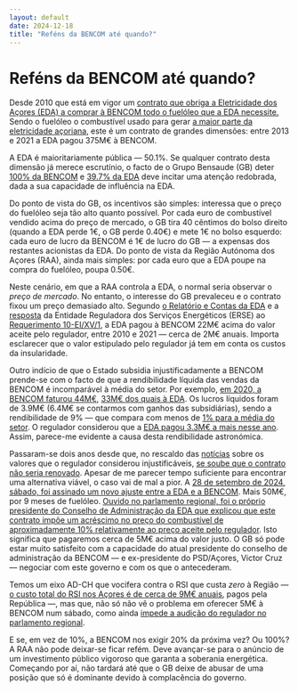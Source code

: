 ```yaml
---
layout: default
date: 2024-12-18
title: "Reféns da BENCOM até quando?"
---
```


# Reféns da BENCOM até quando?

Desde 2010 que está em vigor um [contrato que obriga a Eletricidade dos Açores (EDA) a comprar à BENCOM todo o fuelóleo que a EDA necessite.](http://base.alra.pt:82/Doc_Req/XIIrequeresp176.pdf) Sendo o fuelóleo o combustível usado para gerar [a maior parte da eletricidade açoriana](https://www.eda.pt/EDA/Paginas/ProducaoEnergia.aspx), este é um contrato de grandes dimensões: entre 2013 e 2021 a EDA pagou 375M€ à BENCOM.

A EDA é maioritariamente pública — 50.1%. Se qualquer contrato desta dimensão já merece escrutínio, o facto de o Grupo Bensaude (GB) deter [100% da BENCOM](https://www.bencom.pt/pt/empresa/) e [39.7% da EDA](https://www.eda.pt/EDA/Paginas/Acionistas.aspx) deve incitar uma atenção redobrada, dada a sua capacidade de influência na EDA.

Do ponto de vista do GB, os incentivos são simples: interessa que o preço do fuelóleo seja tão alto quanto possível. Por cada euro de combustível vendido acima do preço de mercado, o GB tira 40 cêntimos do bolso direito (quando a EDA perde 1€, o GB perde 0.40€) e mete 1€ no bolso esquerdo: cada euro de lucro da BENCOM é 1€ de lucro do GB — a expensas dos restantes acionistas da EDA.
Do ponto de vista da Região Autónoma dos Açores (RAA), ainda mais simples: por cada euro que a EDA poupe na compra do fuelóleo, poupa 0.50€.

Neste cenário, em que a RAA controla a EDA, o normal seria observar o _preço de mercado_. No entanto, o interesse do GB prevaleceu e o contrato fixou um preço demasiado alto. Segundo [o Relatório e Contas da EDA](https://www.eda.pt/Mediateca/Publicacoes/Lists/RelatrioseContas/Attachments/22/RC%20EDA%202021.pdf) e a [resposta](https://app.parlamento.pt/webutils/docs/doc.pdf?path=6148523063484d364c793968636d356c6443397a6158526c63793959566b786c5a79394562324e31625756756447397a554756795a3356756447467a556d5678645756796157316c626e527663793878553077764e5455344e5441355a4449745a6d4e68595330304e7a63354c5467335a544d744e546b325a6d597a4e6d4535596a41334c6e426b5a673d3d&fich=558509d2-fcaa-4779-87e3-596ff36a9b07.pdf&Inline=true) da Entidade Reguladora dos Serviços Energéticos (ERSE) ao [Requerimento 10-EI/XV/1](https://www.parlamento.pt/ActividadeParlamentar/Paginas/DetalhePerguntaRequerimento.aspx?BID=123572), a EDA pagou à BENCOM 22M€ acima do valor aceite pelo regulador, entre 2010 e 2021 — cerca de 2M€ anuais. Importa esclarecer que o valor estipulado pelo regulador já tem em conta os custos da insularidade.

Outro indício de que o Estado subsidia injustificadamente a BENCOM prende-se com o facto de que a rendibilidade líquida das vendas da BENCOM é incomparável à média do setor. Por exemplo, [em 2020, a BENCOM faturou 44M€](https://infotrust.pt/empresa/?id=bencom-armazenagem-e-comercio-de-combustiveis-sa), [33M€ dos quais à EDA](https://app.parlamento.pt/webutils/docs/doc.pdf?path=VrDtH6G5n5TrtwS0s1wLp4jqVbuDiikLUIpQz%252fItUCTcAnifnQepaZFReVER%252bq1iXSCcHY56gh3%252fDQuGWQ7glK1Ewv28Xn9JNDTMVR39m%252fvBbNQ773Vk5RakfAtcDPm0Ku3jas5PC0wbOBbS8j4BX8nbTjg63Ny4B4mlkA8kw8qTKdXUbfX2zqvhBDTSyVnp3InZ68aYJACykowhg8EW%252fNhxD5RN73UQcwzckSJjNZKR9gSsfA23urpIf8bJKB%252bVuBPlTHtAS55lPoBlFDXiMmIda0uWHD5FVQ2h4JkFgzTwcOZNxzxFFkU%252fVKQyQKc%252bqsYwJDvuco96hIl56d1apHgJ0dM6%252f4Tz3KjutzRCp%252bn3lDMiNY5MU0lIo3Iy2JvP0DLBVpwyfhz1W1TI%252fvNQjw%253d%253d&fich=558509d2-fcaa-4779-87e3-596ff36a9b07.pdf&Inline=true). Os lucros líquidos foram de 3.9M€ (6.4M€ se contarmos com ganhos das subsidiárias), sendo a rendibilidade de 9% — que compara com menos de [1% para a média do setor](https://infotrust.pt/empresa/?id=bencom-armazenagem-e-comercio-de-combustiveis-sa). O regulador considerou que a [EDA pagou 3.3M€ a mais nesse ano](https://app.parlamento.pt/webutils/docs/doc.pdf?path=VrDtH6G5n5TrtwS0s1wLp4jqVbuDiikLUIpQz%252fItUCTcAnifnQepaZFReVER%252bq1iXSCcHY56gh3%252fDQuGWQ7glK1Ewv28Xn9JNDTMVR39m%252fvBbNQ773Vk5RakfAtcDPm0Ku3jas5PC0wbOBbS8j4BX8nbTjg63Ny4B4mlkA8kw8qTKdXUbfX2zqvhBDTSyVnp3InZ68aYJACykowhg8EW%252fNhxD5RN73UQcwzckSJjNZKR9gSsfA23urpIf8bJKB%252bVuBPlTHtAS55lPoBlFDXiMmIda0uWHD5FVQ2h4JkFgzTwcOZNxzxFFkU%252fVKQyQKc%252bqsYwJDvuco96hIl56d1apHgJ0dM6%252f4Tz3KjutzRCp%252bn3lDMiNY5MU0lIo3Iy2JvP0DLBVpwyfhz1W1TI%252fvNQjw%253d%253d&fich=558509d2-fcaa-4779-87e3-596ff36a9b07.pdf&Inline=true). Assim, parece-me evidente a causa desta rendibilidade astronómica.

Passaram-se dois anos desde que, no rescaldo das [notícias](https://www.acorianooriental.pt/pagina/edicao-impressa/2022-12-10/artigo/335926) sobre os valores que o regulador considerou injustificáveis, [se soube que o contrato não seria renovado](http://base.alra.pt:82/4DACTION/w_pesquisa_registo/4/7684). Apesar de me parecer tempo suficiente para encontrar uma alternativa viável, o caso vai de mal a pior. A [28 de setembro de 2024, sábado, foi assinado um novo ajuste entre a EDA e a BENCOM](https://www.base.gov.pt/Base4/pt/detalhe/?type=contratos&id=10942305). Mais 50M€, por 9 meses de fuelóleo. [Ouvido no parlamento regional, foi o próprio presidente do Conselho de Administração da EDA que explicou que este contrato impõe um acréscimo no preço do combustível de aproximadamente 10% relativamente ao preço aceite pelo regulador](https://acores.bloco.org/noticias/psd-e-chega-rejeitam-audicao-da-erse-e-impedem-escrutinio-sobre-ajuste-direto-de-50-milhoes). Isto significa que pagaremos cerca de 5M€ acima do valor justo.
O GB só pode estar muito satisfeito com a capacidade do atual presidente do conselho de administração da BENCOM — e ex-presidente do PSD/Açores, Victor Cruz — negociar com este governo e com os que o antecederam.

Temos um eixo AD-CH que vocifera contra o RSI que custa _zero_ à Região — [o custo total do RSI nos Açores é de cerca de 9M€ anuais](https://web.archive.org/web/20241224111829/https://www.seg-social.pt/estatisticas-detalhe/-/asset_publisher/GzVIhCL9jqf9/content/rendimento-social-de-inserc-8), pagos pela República —, mas que, não só não vê o problema em oferecer 5M€ à BENCOM num sábado, como ainda [impede a audição do regulador no parlamento regional](https://www.acorianooriental.pt/pagina/edicao-impressa/2024-12-07/artigo/367965).

E se, em vez de 10%, a BENCOM nos exigir 20% da próxima vez? Ou 100%? A RAA não pode deixar-se ficar refém. Deve avançar-se para o anúncio de um investimento público vigoroso que garanta a soberania energética. Começando por aí, não tardará até que o GB deixe de abusar de uma posição que só é dominante devido à complacência do governo.
